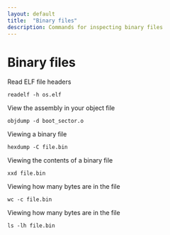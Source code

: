 ```yaml
---
layout: default
title:  "Binary files"
description: Commands for inspecting binary files
---
```


# Binary files

Read ELF file headers

```
readelf -h os.elf
```

View the assembly in your object file

```
objdump -d boot_sector.o
```

Viewing a binary file

```
hexdump -C file.bin
```

Viewing the contents of a binary file

```
xxd file.bin
```

Viewing how many bytes are in the file

```
wc -c file.bin
```

Viewing how many bytes are in the file

```
ls -lh file.bin
```
